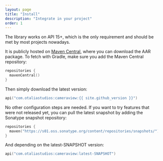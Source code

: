 ```yaml
---
layout: page
title: "Install"
description: "Integrate in your project"
order: 1
---
```


The library works on API 15+, which is the only requirement and should be met by most projects nowadays.

It is publicly hosted on [Maven Central](https://repo.maven.apache.org/maven2/com/otaliastudios/cameraview), where you
can download the AAR package. To fetch with Gradle, make sure you add the Maven Central repository:

```kotlin
repositories {
  mavenCentral()
}
```

Then simply download the latest version:

```kotlin
api("com.otaliastudios:cameraview:{{ site.github_version }}")
```

No other configuration steps are needed. If you want to try features that were not released yet,
you can pull the latest snapshot by adding the Sonatype snapshot repository:

```kotlin
repositories {
  maven("https://s01.oss.sonatype.org/content/repositories/snapshots/")
}
```

And depending on the latest-SNAPSHOT version:

```kotlin
api("com.otaliastudios:cameraview:latest-SNAPSHOT")
```